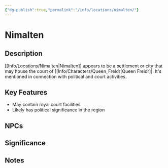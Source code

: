 ```yaml
---
{"dg-publish":true,"permalink":"/info/locations/nimalten/"}
---
```


# Nimalten

## Description
[[Info/Locations/Nimalten\|Nimalten]] appears to be a settlement or city that may house the court of [[Info/Characters/Queen_Freidr\|Queen Freidr]]. It's mentioned in connection with political and court activities.

## Key Features
- May contain royal court facilities
- Likely has political significance in the region

## NPCs


## Significance


## Notes
